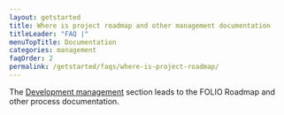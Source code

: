 ```yaml
---
layout: getstarted
title: Where is project roadmap and other management documentation
titleLeader: "FAQ |"
menuTopTitle: Documentation
categories: management
faqOrder: 2
permalink: /getstarted/faqs/where-is-project-roadmap/
---
```


The [Development management](/getstarted/gsinfo/#development-management) section leads to the FOLIO Roadmap and other process documentation.
